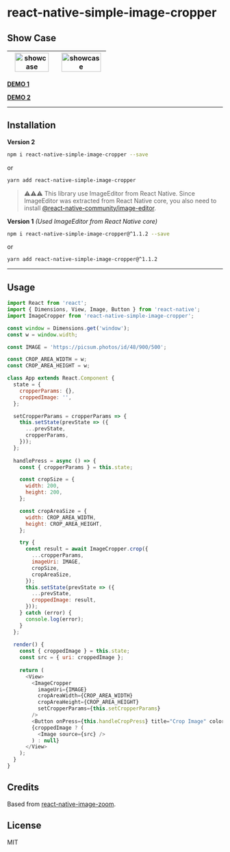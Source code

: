 # react-native-simple-image-cropper

## Show Case

<img src="https://raw.githubusercontent.com/barrsan/react-native-simple-image-cropper/master/showcase.gif" alt="showcase" width="89%">  |  <img src="https://raw.githubusercontent.com/barrsan/react-native-simple-image-cropper/master/showcase2.gif" alt="showcase" width="96%"> |
:---------------:|:----------------:|


**[DEMO 1](https://snack.expo.io/@barrsan/react-native-simple-image-cropper-demo)**

**[DEMO 2](https://snack.expo.io/@barrsan/react-native-simple-image-cropper-demo-v1.1.2)**

---

## Installation

**Version 2**

```bash
npm i react-native-simple-image-cropper --save
```

or

```bash
yarn add react-native-simple-image-cropper
```

> ⚠️️⚠️⚠️ This library use ImageEditor from React Native. Since ImageEditor was extracted from React Native core, you also need to install [@react-native-community/image-editor](https://github.com/react-native-community/react-native-image-editor).

**Version 1** *(Used ImageEditor from React Native core)*

```bash
npm i react-native-simple-image-cropper@^1.1.2 --save
```

or

```bash
yarn add react-native-simple-image-cropper@^1.1.2
```

---

## Usage

```javascript
import React from 'react';
import { Dimensions, View, Image, Button } from 'react-native';
import ImageCropper from 'react-native-simple-image-cropper';

const window = Dimensions.get('window');
const w = window.width;

const IMAGE = 'https://picsum.photos/id/48/900/500';

const CROP_AREA_WIDTH = w;
const CROP_AREA_HEIGHT = w;

class App extends React.Component {	
  state = {
    cropperParams: {},
    croppedImage: '',
  };

  setCropperParams = cropperParams => {
    this.setState(prevState => ({
      ...prevState,
      cropperParams,
    }));
  };
  
  handlePress = async () => {
    const { cropperParams } = this.state;

    const cropSize = {
      width: 200,
      height: 200,
    };

    const cropAreaSize = {
      width: CROP_AREA_WIDTH,
      height: CROP_AREA_HEIGHT,
    };

    try {
      const result = await ImageCropper.crop({
        ...cropperParams,
        imageUri: IMAGE,
        cropSize,
        cropAreaSize,
      });
      this.setState(prevState => ({
        ...prevState,
        croppedImage: result,
      }));
    } catch (error) {
      console.log(error);
    }
  };
  
  render() {
    const { croppedImage } = this.state;
    const src = { uri: croppedImage };
    
    return (
      <View>
        <ImageCropper
          imageUri={IMAGE}
          cropAreaWidth={CROP_AREA_WIDTH}
          cropAreaHeight={CROP_AREA_HEIGHT}
          setCropperParams={this.setCropperParams}
        />
        <Button onPress={this.handleCropPress} title="Crop Image" color="blue" />
        {croppedImage ? (
          <Image source={src} />
        ) : null}
      </View>
    );
  }
}
```

## Credits

Based from [react-native-image-zoom](https://github.com/ascoders/react-native-image-zoom).

## License

MIT
